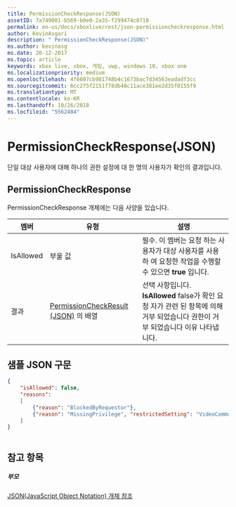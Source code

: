 ```yaml
---
title: PermissionCheckResponse(JSON)
assetID: 7a749001-b569-b0e0-2a35-f299474c8710
permalink: en-us/docs/xboxlive/rest/json-permissioncheckresponse.html
author: KevinAsgari
description: " PermissionCheckResponse(JSON)"
ms.author: kevinasg
ms.date: 20-12-2017
ms.topic: article
keywords: xbox live, xbox, 게임, uwp, windows 10, xbox one
ms.localizationpriority: medium
ms.openlocfilehash: 4f6607cb981748b4c1673bac7d34563eadadf3cc
ms.sourcegitcommit: 6cc275f2151f78db40c11ace381ee2d35f0155f9
ms.translationtype: MT
ms.contentlocale: ko-KR
ms.lasthandoff: 10/26/2018
ms.locfileid: "5562484"
---
```

# <a name="permissioncheckresponse-json"></a>PermissionCheckResponse(JSON)
단일 대상 사용자에 대해 하나의 권한 설정에 대 한 명의 사용자가 확인의 결과입니다. 
<a id="ID4EN"></a>

 
## <a name="permissioncheckresponse"></a>PermissionCheckResponse
 
PermissionCheckResponse 개체에는 다음 사양을 있습니다.
 
| 멤버| 유형| 설명| 
| --- | --- | --- | 
| IsAllowed| 부울 값| 필수. 이 멤버는 요청 하는 사용자가 대상 사용자를 사용 하 여 요청한 작업을 수행할 수 있으면 <b>true</b> 입니다.| 
| 결과| [PermissionCheckResult (JSON)](json-permissioncheckresult.md) 의 배열| 선택 사항입니다. <b>IsAllowed</b> false가 확인 요청 자가 관련 된 항목에 의해 거부 되었습니다 권한이 거부 되었습니다 이유 나타냅니다.| 
  
<a id="ID4E3B"></a>

 
## <a name="sample-json-syntax"></a>샘플 JSON 구문
 

```json
{
    "isAllowed": false,
    "reasons":
    [
        {"reason": "BlockedByRequestor"},
        {"reason": "MissingPrivilege", "restrictedSetting": "VideoCommunications"}
    ]
}
    
```

  
<a id="ID4EFC"></a>

 
## <a name="see-also"></a>참고 항목
 
<a id="ID4EHC"></a>

 
##### <a name="parent"></a>부모 

[JSON(JavaScript Object Notation) 개체 참조](atoc-xboxlivews-reference-json.md)

   